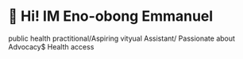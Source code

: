# 👋 Hi! IM Eno-obong Emmanuel
public health  practitional/Aspiring vityual Assistant/ Passionate about Advocacy$ Health access

<!--
**Eno194/Eno194** is a ✨ _special_ ✨ repository because its `README.md` (this file) appears on your GitHub profile.

Here are some ideas to get you started:

- 🔭 Skills am building  on ...
     Calender & email Management
     Medical and Adminstrative Assistant
     Social media content planning
     Canva and Google workspace Tools
- 🌱 I’m currently learning ...
  virtual Assistant tools such as
  Trello& Asana for task management
  Canva for design
  Google calender for scheduling
  slack & Zoom for communication

- 👯 I’m looking to collaborate on ...
- 🤔 I’m looking for help with ...
- 💬 Ask me about ...
- 📫 How to reach me: ...
- 😄 Pronouns: ...
- ⚡ Fun fact: ...
-->
